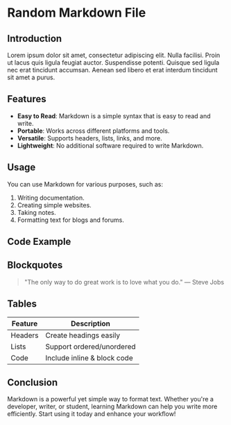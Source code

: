 # Random Markdown File

## Introduction

Lorem ipsum dolor sit amet, consectetur adipiscing elit. Nulla facilisi. Proin ut lacus quis ligula feugiat auctor. Suspendisse potenti. Quisque sed ligula nec erat tincidunt accumsan. Aenean sed libero et erat interdum tincidunt sit amet a purus.

## Features

- **Easy to Read**: Markdown is a simple syntax that is easy to read and write.
- **Portable**: Works across different platforms and tools.
- **Versatile**: Supports headers, lists, links, and more.
- **Lightweight**: No additional software required to write Markdown.

## Usage

You can use Markdown for various purposes, such as:

1. Writing documentation.
2. Creating simple websites.
3. Taking notes.
4. Formatting text for blogs and forums.

## Code Example

## Blockquotes

> "The only way to do great work is to love what you do." — Steve Jobs

## Tables

| Feature  | Description                |
|----------|----------------------------|
| Headers  | Create headings easily     |
| Lists    | Support ordered/unordered  |
| Code     | Include inline & block code|

## Conclusion

Markdown is a powerful yet simple way to format text. Whether you're a developer, writer, or student, learning Markdown can help you write more efficiently. Start using it today and enhance your workflow!

